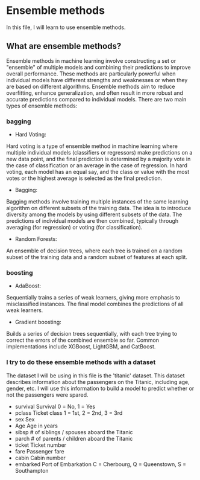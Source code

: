 Ensemble methods
================
In this file, I will learn to use ensemble methods.
## What are ensemble methods?
Ensemble methods in machine learning involve constructing a set or "ensemble" of multiple models and combining their predictions to improve overall performance. These methods are particularly powerful when individual models have different strengths and weaknesses or when they are based on different algorithms. Ensemble methods aim to reduce overfitting, enhance generalization, and often result in more robust and accurate predictions compared to individual models. There are two main types of ensemble methods: 
### bagging
* Hard Voting:

Hard voting is a type of ensemble method in machine learning where multiple individual models (classifiers or regressors) make predictions on a new data point, and the final prediction is determined by a majority vote in the case of classification or an average in the case of regression. In hard voting, each model has an equal say, and the class or value with the most votes or the highest average is selected as the final prediction.
* Bagging:

Bagging methods involve training multiple instances of the same learning algorithm on different subsets of the training data. The idea is to introduce diversity among the models by using different subsets of the data. The predictions of individual models are then combined, typically through averaging (for regression) or voting (for classification).
* Random Forests:
  
An ensemble of decision trees, where each tree is trained on a random subset of the training data and a random subset of features at each split.
### boosting
* AdaBoost:

Sequentially trains a series of weak learners, giving more emphasis to misclassified instances. The final model combines the predictions of all weak learners.
* Gradient boosting:

Builds a series of decision trees sequentially, with each tree trying to correct the errors of the combined ensemble so far. Common implementations include XGBoost, LightGBM, and CatBoost.
### I try to do these ensemble methods with a dataset
The dataset I will be using in this file is the 'titanic' dataset. This dataset describes information about the passengers on the Titanic, including age, gender, etc. I will use this information to build a model to predict whether or not the passengers were spared.
* survival	Survival	0 = No, 1 = Yes
* pclass	Ticket class	1 = 1st, 2 = 2nd, 3 = 3rd
* sex	Sex	
* Age	Age in years	
* sibsp	# of siblings / spouses aboard the Titanic	
* parch	# of parents / children aboard the Titanic	
* ticket	Ticket number	
* fare	Passenger fare	
* cabin	Cabin number	
* embarked	Port of Embarkation	C = Cherbourg, Q = Queenstown, S = Southampton
